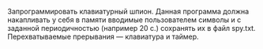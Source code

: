 Запрограммировать клавиатурный шпион. Данная программа должна накапливать у себя в памяти вводимые
пользователем символы и с заданной периодичностью (например 20 с.) сохранять их в файл spy.txt.
Перехватываемые прерывания — клавиатура и таймер.